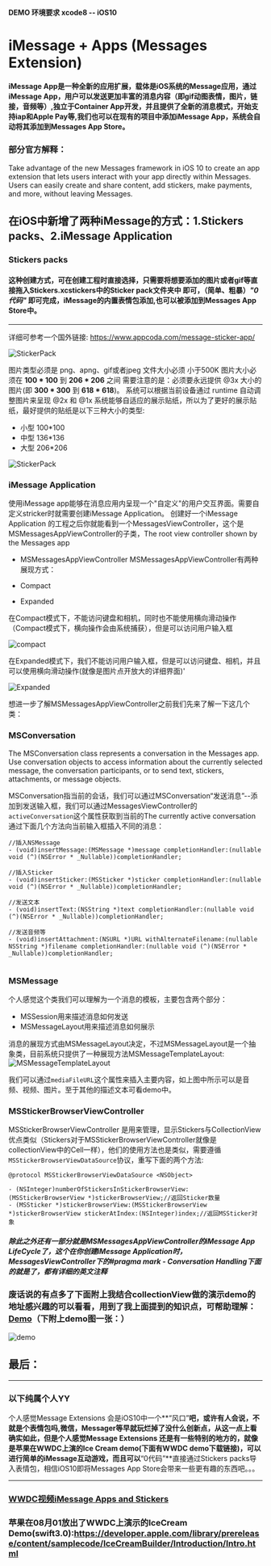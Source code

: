 #### DEMO 环境要求 xcode8 -- iOS10

# iMessage + Apps (Messages Extension)
#### iMessage App是一种全新的应用扩展，载体是iOS系统的Message应用，通过iMessage App，用户可以发送更加丰富的消息内容（即gif动图表情，图片，链接，音频等）,独立于Container App开发，并且提供了全新的消息模式，开始支持iap和Apple Pay等,我们也可以在现有的项目中添加iMessage App，系统会自动将其添加到Messages App Store。
### 部分官方解释：
Take advantage of the new Messages framework in iOS 10 to create an app extension that lets users interact with your app directly within Messages. Users can easily create and share content, add stickers, make payments, and more, without leaving Messages.


## 在iOS中新增了两种iMessage的方式：1.Stickers packs、2.iMessage Application

### Stickers packs

#### 这种创建方式，可在创建工程时直接选择，只需要将想要添加的图片或者gif等直接拖入**Stickers.xcstickers中的Sticker pack文件夹中** 即可，（简单、粗暴）***"0代码"*** 即可完成，iMessage的内置表情包添加,也可以被添加到Messages App Store中。
---
详细可参考一个国外链接: <https://www.appcoda.com/message-sticker-app/>

![StickerPack](http://oakbcmhd4.bkt.clouddn.com/StickerPack.png)

 图片类型必须是 png、apng、gif或者jpeg
文件大小必须 小于500K
图片大小必须在 **100 * 100** 到 **206 * 206** 之间
需要注意的是：必须要永远提供 @3x 大小的图片(即 **300 * 300** 到 **618 * 618**)。
系统可以根据当前设备通过 runtime 自动调整图片来呈现 @2x 和 @1x
系统能够自适应的展示贴纸，所以为了更好的展示贴纸，最好提供的贴纸是以下三种大小的类型:

* 小型 100*100
* 中型 136*136
* 大型 206*206

![StickerPack](http://oakbcmhd4.bkt.clouddn.com/StickerDetail.png)

### iMessage Application
 使用iMessage app能够在消息应用内呈现一个"自定义"的用户交互界面。需要自定义stricker时就需要创建iMessage Application。
 创建好一个iMessage Application 的工程之后你就能看到一个MessagesViewController，这个是MSMessagesAppViewController的子类，The root view controller shown by the Messages app
 * MSMessagesAppViewController
 MSMessagesAppViewController有两种展现方式：
 
  * Compact 
  * Expanded
  
在Compact模式下，不能访问键盘和相机，同时也不能使用横向滑动操作（Compact模式下，横向操作会由系统捕获），但是可以访问用户输入框

![compact](http://oakbcmhd4.bkt.clouddn.com/compact1.png)
  
  在Expanded模式下，我们不能访问用户输入框，但是可以访问键盘、相机，并且可以使用横向滑动操作(就像是图片点开放大的详细界面)'
  
![Expanded](http://oakbcmhd4.bkt.clouddn.com/expand1.png)

想进一步了解MSMessagesAppViewController之前我们先来了解一下这几个类：

### MSConversation
The MSConversation class represents a conversation in the Messages app. Use conversation objects to access information about the currently selected message, the conversation participants, or to send text, stickers, attachments, or message objects.

MSConversation指当前的会话，我们可以通过MSConversation“发送消息”--添加到发送输入框，我们可以通过MessagesViewController的 `activeConversation`这个属性获取到当前的The currently active conversation
通过下面几个方法向当前输入框插入不同的消息：

```
//插入NSMessage
- (void)insertMessage:(MSMessage *)message completionHandler:(nullable void (^)(NSError * _Nullable))completionHandler;

//插入Sticker
- (void)insertSticker:(MSSticker *)sticker completionHandler:(nullable void (^)(NSError * _Nullable))completionHandler;

//发送文本
- (void)insertText:(NSString *)text completionHandler:(nullable void (^)(NSError * _Nullable))completionHandler;

//发送音频等
- (void)insertAttachment:(NSURL *)URL withAlternateFilename:(nullable NSString *)filename completionHandler:(nullable void (^)(NSError * _Nullable))completionHandler;


```
### MSMessage
个人感觉这个类我们可以理解为一个消息的模板，主要包含两个部分：

* MSSession用来描述消息如何发送
* MSMessageLayout用来描述消息如何展示

消息的展现方式由MSMessageLayout决定，不过MSMessageLayout是一个抽象类，目前系统只提供了一种展现方法MSMessageTemplateLayout:
![MSMessageTemplateLayout](http://oakbcmhd4.bkt.clouddn.com/MSMessageTemplateLayout.png)

我们可以通过`mediaFileURL`这个属性来插入主要内容，如上图中所示可以是音频、视频、图片。至于其他的描述文本可看demo中。

### MSStickerBrowserViewController
MSStickerBrowserViewController 是用来管理，显示Stickers与CollectionView优点类似（Stickers对于MSStickerBrowserViewController就像是collectionView中的Cell一样），他们的使用方法也是类似，需要遵循`MSStickerBrowserViewDataSource`协议，重写下面的两个方法:

```
@protocol MSStickerBrowserViewDataSource <NSObject>

- (NSInteger)numberOfStickersInStickerBrowserView:(MSStickerBrowserView *)stickerBrowserView;//返回Sticker数量
- (MSSticker *)stickerBrowserView:(MSStickerBrowserView *)stickerBrowserView stickerAtIndex:(NSInteger)index;//返回MSSticker对象

```
##### 除此之外还有一部分就是MSMessagesAppViewController的iMessage App LifeCycle了，这个在你创建iMessage Application时，MessagesViewController下的#pragma mark - Conversation Handling下面的就是了，都有详细的英文注释

### 废话说的有点多了下面附上我结合collectionView做的演示demo的地址感兴趣的可以看看，用到了我上面提到的知识点，可帮助理解：[Demo](https://github.com/RookieTomWu/iMessageExentsions)（下附上demo图一张：）

![demo](http://oakbcmhd4.bkt.clouddn.com/demo1.png)

## 最后：
---
### 以下纯属个人YY
个人感觉Message Extensions 会是iOS10中一个**“风口”**吧，或许有人会说，不就是个表情包吗,微信，Messager等早就玩烂掉了没什么创新点，从这一点上看确实如此，但是个人感觉Message Extensions 还是有一些特别的地方的，就像是苹果在WWDC上演的Ice Cream demo(下面有WWDC demo下载链接)，可以进行简单的iMessage互动游戏，而且可以**“0代码”**直接通过Stickers packs导入表情包，相信iOS10即将Messages App Store会带来一些更有趣的东西吧。。。

---  
### [WWDC视频iMessage Apps and Stickers](https://developer.apple.com/videos/play/wwdc2016/204/)
### 苹果在08月01放出了WWDC上演示的IceCream Demo(swift3.0):<https://developer.apple.com/library/prerelease/content/samplecode/IceCreamBuilder/Introduction/Intro.html>
